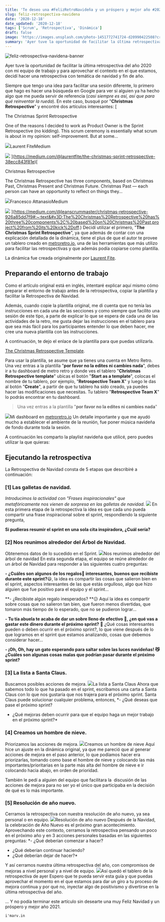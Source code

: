 ```yaml
---
title: 'Te deseo una #FelizRetroNavideña y un próspero y mejor año #2021'
slug: feliz-retrospectiva-navidena
date: '2020-12-18'
date_updated: '2020-12-18'
tags: ['Scrum', 'Retrospectiva', 'Dinámica']
draft: false
image: 'https://images.unsplash.com/photo-1451772741724-d20990422508?crop=entropy&cs=tinysrgb&fit=max&fm=jpg&ixid=MXwxMTc3M3wwfDF8c2VhcmNofDh8fGNocmlzdG1hc3xlbnwwfHx8&ixlib=rb-1.2.1&q=80&w=2000'
summary: 'Ayer tuve la oportunidad de facilitar la última retrospectiva del año 2020 con mi equipo de trabajo y para aprovechar el contexto en el que estamos, decidí hacer una retrospectiva con temática de navidad y fin de año.'
---
```


![feliz-retrospectiva-navidena-banner](https://images.unsplash.com/photo-1451772741724-d20990422508?crop=entropy&cs=tinysrgb&fit=max&fm=jpg&ixid=MXwxMTc3M3wwfDF8c2VhcmNofDh8fGNocmlzdG1hc3xlbnwwfHx8&ixlib=rb-1.2.1&q=80&w=2000)

Ayer tuve la oportunidad de facilitar la última retrospectiva del año 2020 con mi equipo de trabajo y para aprovechar el contexto en el que estamos, decidí hacer una retrospectiva con temática de navidad y fin de año.

Siempre que tengo una idea para facilitar una sesión diferente, lo primero que hago es hacer una búsqueda en Google para ver si alguien ya ha hecho algo que me pueda servir de referencia (_casi siempre es así, así que para qué reinventar la rueda_). En este caso, busqué por "**Christmas Retrospective**" y encontré dos artículos interesantes:
[

The Christmas Sprint Retrospective

One of the reasons I decided to work as Product Owner is the Sprint Retrospective (no kidding). This scrum ceremony is essentially what scrum is about in my opinion: self-improvement. But at some…

![](https://miro.medium.com/fit/c/152/152/1*sHhtYhaCe2Uc3IU0IgKwIQ.png)Laurent FiteMedium

![](https://miro.medium.com/max/1200/1*XxOn7V8ehxbB056QMB-uOQ.png)
](https://medium.com/@laurentfite/the-christmas-sprint-retrospective-38ecc843f81e)[

Christmas Retrospective

The Christmas Retrospective has three components, based on Christmas Past, Christmas Present and Christmas Future. Christmas Past — each person can have an opportunity to reflect on things they…

![](https://miro.medium.com/fit/c/152/152/1*sHhtYhaCe2Uc3IU0IgKwIQ.png)Francesco AttanasioMedium

![](https://miro.medium.com/max/639/1*TRBWP-iLGhBTCl1IoS3LVQ.png)
](https://medium.com/@leanscrummaster/christmas-retrospective-926a85dd7f9#:~:text&#x3D;The%20Christmas%20Retrospective%20has%20three%20components%2C%20based%20on%20Christmas%20Past,project%20from%20its%20kick%2Doff.)
Decidí utilizar el primero, "**The Christmas Sprint Retrospective**", ya que además de contar con una explicación detallada de la dinámica, tiene el plus de que el autor te provee un tablero creado en [metroretro.io](https://metroretro.io/), una de las herramientas que más utilizo para facilitar las retrospectivas y que además podía copiarse como plantilla.

La dinámica fue creada originalmente por [Laurent Fite](https://medium.com/@laurentfite).

## Preparando el entorno de trabajo

Como el artículo original está en inglés, intentaré explicar aquí mismo cómo preparar el entorno de trabajo antes de la retrospectiva, copiar la plantilla y facilitar la Retrospectiva de Navidad.

Además, cuando copie la plantilla original, me di cuenta que no tenía las instrucciones en cada una de las secciones y como siempre que facilito una sesión de este tipo, a parte de explicar lo que se espera de cada una de las actividades de la retro, me gusta dejar las instrucciones en el tablero para que sea más fácil para los participantes entender lo que deben hacer, me cree una nueva plantilla con las instrucciones.

A continuación, te dejo el enlace de la plantilla para que puedas utilizarla.

[The Christmas Retrospective Template](https://metroretro.io/board/LBGQ7KH76FW2).

Para usar la plantilla, se asume que ya tienes una cuenta en Metro Retro. Una vez entras a la plantilla "**por favor no la edites ni cambies nada**", debes ir a tu dashboard de metro retro y donde ves el tablero "**Christmas Retrospective template**" ubicas el botón "**Start as a template**", colocas el nombre de tu tablero, por ejemplo, "**Retrospective Team X**" y luego le das al botón "**Create**", a partir de que tu tablero ha sido creado, ya puedes hacer las modificaciones que necesitas. Tu tablero "**Retrospective Team X**" lo podrás encontrar en tu dashboard.

> Una vez entras a la plantilla "**por favor no la edites ni cambies nada**"

![](https://digitalpress.fra1.cdn.digitaloceanspaces.com/cd0euxp/2020/12/image.png)Mi dashboard en [metroretro.io](https://metroretro.io/)
Un detalle importante y que me ayudó mucho a establecer el ambiente de la reunión, fue poner música navideña de fondo durante toda la sesión.

A continuación les comparto la playlist navideña que utilicé, pero puedes utilizar la que quieras:

## Ejecutando la retrospectiva

La Retrospectiva de Navidad consta de 5 etapas que describiré a continuación:

### [1] Las galletas de navidad.

_Introducimos la actividad con "Frases inspiracionales" que metafóricamente nos vienen de sorpresa en las galletas de navidad._
![](https://digitalpress.fra1.cdn.digitaloceanspaces.com/cd0euxp/2020/12/image-1.png)
En esta primera etapa de la retrospectiva la idea es que cada uno pueda compartir una frase inspiracional sobre el sprint, respondiendo la siguiente pregunta,

**Si pudieras resumir el sprint en una sola cita inspiradora, ¿Cuál sería?**

### [2] Nos reunimos alrededor del Árbol de Navidad.

Obtenemos datos de lo sucedido en el Sprint.
![](https://digitalpress.fra1.cdn.digitaloceanspaces.com/cd0euxp/2020/12/image-2.png)Nos reunimos alrededor del árbol de navidad
En esta segunda etapa, el equipo se reúne alrededor de un árbol de Navidad para responder a las siguientes cuatro preguntas:

**- ¿Cuáles son algunos de los regalos🎁 interesantes, buenos que recibiste durante este sprint?**😃, la idea es compartir las cosas que salieron bien en el sprint, aspectos interesantes de las que estás orgulloso, algo que hizo alguien que fue positivo para el equipo y el sprint...

**- ¿Recibiste algún regalo inesperados? **😕
Aquí la idea es compartir sobre cosas que no salieron tan bien, que fueron menos divertidas, que tomaron más tiempo de lo esperado, que no se pudieron lograr...

**- Tu tía abuela te acaba de dar un sobre lleno de efectivo **🤑**, ¿en qué vas a gastar este dinero durante el próximo sprint?** 💌
¿Qué cosas interesantes pueden o deben ocurrir en el próximo sprint?, lo que viene después de lo que logramos en el sprint que estamos analizando, cosas que debemos considerar hacer...

**- ¡Oh, Oh, hay un gato esperando para saltar sobre las luces navideñas! 😼
¿Cuáles son algunas cosas malas que podrían pasar durante el próximo sprint?**

### [3] La lista a Santa Claus.

Buscamos posibles acciones de mejora.
![](https://digitalpress.fra1.cdn.digitaloceanspaces.com/cd0euxp/2020/12/image-3.png)La lista a Santa Claus
Ahora que sabemos todo lo que ha pasado en el sprint, escribamos una carta a Santa Claus con lo que nos gustaría que nos trajera para el próximo sprint. Santa Claus puede solucionar cualquier problema, entonces,
\*- ¿Qué deseas que pase el próximo sprint?

- ¿Qué mejoras deben ocurrir para que el equipo haga un mejor trabajo en el próximo sprint?\*

### **[4] Creamos un hombre de nieve.**

Priorizamos las acciones de mejora.
![](https://digitalpress.fra1.cdn.digitaloceanspaces.com/cd0euxp/2020/12/image-4.png)Creamos un hombre de nieve
Aquí hice un ajuste en la dinámica original, ya que me pareció que al generar acciones de mejora en el paso anterior, lo que podíamos hacer era priorizarlas, tomando como base el hombre de nieve y colocando las más importantes/prioritarias en la parte más alta del hombre de nieve e ir colocando hacia abajo, en orden de prioridad.

También le pedí a alguien del equipo que facilitara la  discusión de las acciones de mejora para no ser yo el único que participaba en la decisión de qué es lo más importante.

### [5] Resolución de año nuevo.

Cerramos la retrospectiva con nuestra resolución de año nuevo, ya sea personal o en equipo.
![](https://digitalpress.fra1.cdn.digitaloceanspaces.com/cd0euxp/2020/12/image-5.png)Resolución de año nuevo
Después de la Navidad, la celebración de Año Nuevo es el próximo gran acontecimiento. Aprovechando este contexto, cerramos la retrospectiva pensando un poco en el próximo año y en 3 acciones personales basadas en las siguientes preguntas:
\*- ¿Qué deberían comenzar a hacer?

- ¿Qué deberían continuar haciendo?
- ¿Qué deberían dejar de hacer?\*

Y así cerramos nuestra última retrospectiva del año, con compromisos de mejoras a nivel personal y a nivel de equipo.
![](https://digitalpress.fra1.cdn.digitaloceanspaces.com/cd0euxp/2020/12/merry-retrospective.png)Así quedó el tablero de la retrospectiva de ayer
Espero que te pueda servir esta guía y que puedas aprovechar el momento en el que estamos para dar un giro a tu proceso de mejora continua y por qué no, inyectar algo de positivismo y divertirse en la última retrospectiva del año.

... Y no podía terminar este artículo sin desearte una muy Feliz Navidad y un próspero y mejor año 2021.

    i'marv.in
